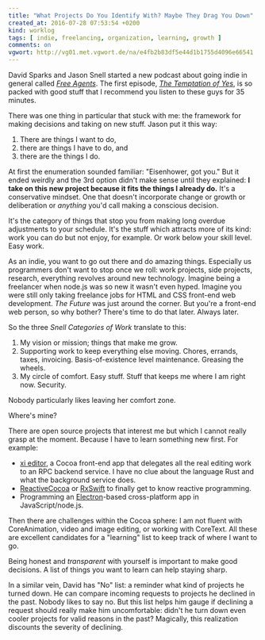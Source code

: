 ```yaml
---
title: "What Projects Do You Identify With? Maybe They Drag You Down"
created_at: 2016-07-28 07:53:54 +0200
kind: worklog
tags: [ indie, freelancing, organization, learning, growth ]
comments: on
vgwort: http://vg01.met.vgwort.de/na/e4fb2b83df5e44d1b1755d4096e66541
---
```


David Sparks and Jason Snell started a new podcast about going indie in general called [_Free Agents_](https://www.relay.fm/freeagents). The first episode, _[The Temptation of Yes](https://www.relay.fm/freeagents/1)_, is so packed with good stuff that I recommend you listen to these guys for 35 minutes.

There was one thing in particular that stuck with me: the framework for making decisions and taking on new stuff. Jason put it this way:

1. There are things I want to do,
2. there are things I have to do, and
3. there are the things I do.

At first the enumeration sounded familiar: "Eisenhower, got you." But it ended weirdly and the 3rd option didn't make sense until they explained: **I take on this new project because it fits the things I already do.** It's a conservative mindset. One that doesn't incorporate change or growth or deliberation or _anything_ you'd call making a conscious decision.

It's the category of things that stop you from making long overdue adjustments to your schedule. It's the stuff which attracts more of its kind: work you can do but not enjoy, for example. Or work below your skill level. Easy work. 

As an indie, you want to go out there and do amazing things. Especially us programmers don't want to stop once we roll: work projects, side projects, research, everything revolves around new technology. Imagine being a freelancer when node.js was so new it wasn't even hyped. Imagine you were still only taking freelance jobs for HTML and CSS front-end web development. _The Future_ was just around the corner. But you're a front-end web person, so why bother? There's time to do that later. Always later.

So the three _Snell Categories of Work_ translate to this:

1. My vision or mission; things that make me grow.
2. Supporting work to keep everything else moving. Chores, errands, taxes, invoicing. Basis-of-existence level maintenance. Greasing the wheels.
3. My circle of comfort. Easy stuff. Stuff that keeps me where I am right now. Security.

Nobody particularly likes leaving her comfort zone. 

Where's mine? 

There are open source projects that interest me but which I cannot really grasp at the moment. Because I have to learn something new first. For example:

* [xi editor](https://github.com/google/xi-editor), a Cocoa front-end app that delegates all the real editing work to an RPC backend service. I have no clue about the language Rust and what the background service does.
* [ReactiveCocoa](https://github.com/ReactiveCocoa/ReactiveCocoa) or [RxSwift](https://github.com/ReactiveX/RxSwift) to finally get to know reactive programming.
* Programming an [Electron](http://electron.atom.io)-based cross-platform app in JavaScript/node.js.

Then there are challenges within the Cocoa sphere: I am not fluent with CoreAnimation, video and image editing, or working with CoreText. All these are excellent candidates for a "learning" list to keep track of where I want to go. 

Being honest and _transparent_ with yourself is important to make good decisions. A list of things you want to learn can help staying sharp.

In a similar vein, David has "No" list: a reminder what kind of projects he turned down. He can compare incoming requests to projects he declined in the past. Nobody likes to say no. But this list helps him gauge if declining a request should really make him uncomfortable: didn't he turn down even cooler projects for valid reasons in the past? Magically, this realization discounts the severity of declining.
